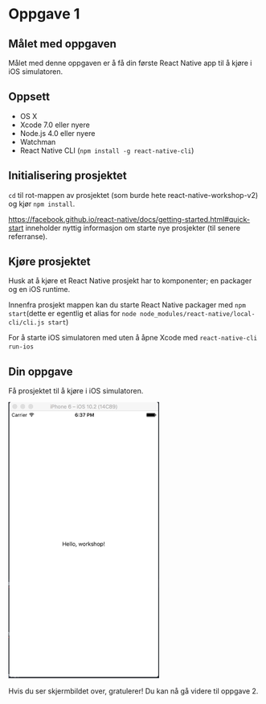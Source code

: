 # Oppgave 1

## Målet med oppgaven
Målet med denne oppgaven er å få din første React Native app til å kjøre i iOS simulatoren.

## Oppsett
- OS X
- Xcode 7.0 eller nyere
- Node.js 4.0 eller nyere
- Watchman
- React Native CLI (`npm install -g react-native-cli`)

## Initialisering prosjektet
`cd` til rot-mappen av prosjektet (som burde hete react-native-workshop-v2) og kjør `npm install`.

https://facebook.github.io/react-native/docs/getting-started.html#quick-start inneholder nyttig informasjon om starte nye prosjekter (til senere referranse).

## Kjøre prosjektet
Husk at å kjøre et React Native prosjekt har to komponenter; en packager og en iOS runtime.

Innenfra prosjekt mappen kan du starte React Native packager med `npm start`(dette er egentlig et alias for `node node_modules/react-native/local-cli/cli.js start`)

For å starte iOS simulatoren med uten å åpne Xcode med `react-native-cli run-ios`


## Din oppgave
Få prosjektet til å kjøre i iOS simulatoren.

<img src="../screenshots/screenshot_1.png" width="300">

Hvis du ser skjermbildet over, gratulerer! Du kan nå gå videre til oppgave 2.
